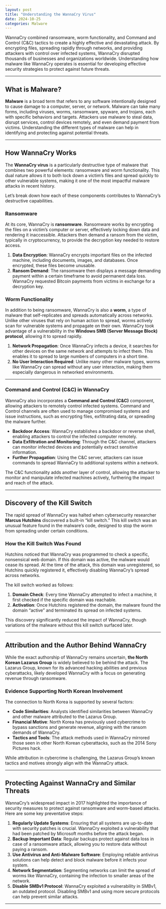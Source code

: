 ```yaml
---
layout: post
title: "Understanding the WannaCry Virus"
date: 2024-10-25
categories: Malware
---
```


WannaCry combined ransomware, worm functionality, and Command and Control (C&C) tactics to create a highly effective and devastating attack. By encrypting files, spreading rapidly through networks, and providing attackers with control over infected systems, WannaCry disrupted thousands of businesses and organizations worldwide. Understanding how malware like WannaCry operates is essential for developing effective security strategies to protect against future threats.

---

## What is Malware?

**Malware** is a broad term that refers to any software intentionally designed to cause damage to a computer, server, or network. Malware can take many forms, including viruses, worms, ransomware, spyware, and trojans, each with specific behaviors and targets. Attackers use malware to steal data, disrupt services, control devices remotely, and even demand payment from victims. Understanding the different types of malware can help in identifying and protecting against potential threats.

---

## How WannaCry Works

The **WannaCry virus** is a particularly destructive type of malware that combines two powerful elements: ransomware and worm functionality. This dual nature allows it to both lock down a victim’s files and spread quickly to other vulnerable systems, making it one of the most impactful malware attacks in recent history.

Let’s break down how each of these components contributes to WannaCry’s destructive capabilities.

### Ransomware

At its core, WannaCry is **ransomware**. Ransomware works by encrypting the files on a victim’s computer or server, effectively locking down data and rendering it inaccessible. Attackers then demand a ransom from the victim, typically in cryptocurrency, to provide the decryption key needed to restore access.

1. **Data Encryption**: WannaCry encrypts important files on the infected machine, including documents, images, and databases. Once encrypted, these files become unusable.
2. **Ransom Demand**: The ransomware then displays a message demanding payment within a certain timeframe to avoid permanent data loss. WannaCry requested Bitcoin payments from victims in exchange for a decryption key.

### Worm Functionality

In addition to being ransomware, WannaCry is also a **worm**, a type of malware that self-replicates and spreads automatically across networks. Unlike other viruses that rely on human action to spread, worms actively scan for vulnerable systems and propagate on their own. WannaCry took advantage of a vulnerability in the **Windows SMB (Server Message Block) protocol**, allowing it to spread rapidly.

1. **Network Propagation**: Once WannaCry infects a device, it searches for other devices on the same network and attempts to infect them. This enables it to spread to large numbers of computers in a short time.
2. **No User Interaction Required**: Unlike many other malware types, worms like WannaCry can spread without any user interaction, making them especially dangerous in networked environments.

---

### Command and Control (C&C) in WannaCry

WannaCry also incorporates a **Command and Control (C&C)** component, allowing attackers to remotely control infected systems. Command and Control channels are often used to manage compromised systems and issue instructions, such as encrypting files, exfiltrating data, or spreading the malware further.

- **Backdoor Access**: WannaCry establishes a backdoor or reverse shell, enabling attackers to control the infected computer remotely.
- **Data Exfiltration and Monitoring**: Through the C&C channel, attackers can monitor infected devices and potentially extract sensitive information.
- **Further Propagation**: Using the C&C server, attackers can issue commands to spread WannaCry to additional systems within a network.

The C&C functionality adds another layer of control, allowing the attacker to monitor and manipulate infected machines actively, furthering the impact and reach of the attack.

---

## Discovery of the Kill Switch

The rapid spread of WannaCry was halted when cybersecurity researcher **Marcus Hutchins** discovered a built-in “kill switch.” This kill switch was an unusual feature found in the malware’s code, designed to stop the worm from spreading under certain conditions.

### How the Kill Switch Was Found

Hutchins noticed that WannaCry was programmed to check a specific, nonsensical web domain. If this domain was active, the malware would cease its spread. At the time of the attack, this domain was unregistered, so Hutchins quickly registered it, effectively disabling WannaCry’s spread across networks.

The kill switch worked as follows:

1. **Domain Check**: Every time WannaCry attempted to infect a machine, it first checked if the specific domain was reachable.
2. **Activation**: Once Hutchins registered the domain, the malware found the domain “active” and terminated its spread on infected systems.

This discovery significantly reduced the impact of WannaCry, though variations of the malware without this kill switch surfaced later.

---

## Attribution and the Author Behind WannaCry

While the exact authorship of WannaCry remains uncertain, **the North Korean Lazarus Group** is widely believed to be behind the attack. The Lazarus Group, known for its advanced hacking abilities and previous cyberattacks, likely developed WannaCry with a focus on generating revenue through ransomware.

### Evidence Supporting North Korean Involvement

The connection to North Korea is supported by several factors:

- **Code Similarities**: Analysts identified similarities between WannaCry and other malware attributed to the Lazarus Group.
- **Financial Motive**: North Korea has previously used cybercrime to bypass sanctions and generate revenue, aligning with the ransom demands of WannaCry.
- **Tactics and Tools**: The attack methods used in WannaCry mirrored those seen in other North Korean cyberattacks, such as the 2014 Sony Pictures hack.

While attribution in cybercrime is challenging, the Lazarus Group’s known tactics and motives strongly align with the WannaCry attack.

---

## Protecting Against WannaCry and Similar Threats

WannaCry’s widespread impact in 2017 highlighted the importance of security measures to protect against ransomware and worm-based attacks. Here are some key preventative steps:

1. **Regularly Update Systems**: Ensuring that all systems are up-to-date with security patches is crucial. WannaCry exploited a vulnerability that had been patched by Microsoft months before the attack began.
2. **Backup Important Data**: Regular backups protect against data loss in case of a ransomware attack, allowing you to restore data without paying a ransom.
3. **Use Antivirus and Anti-Malware Software**: Employing reliable antivirus solutions can help detect and block malware before it infects your system.
4. **Network Segmentation**: Segmenting networks can limit the spread of worms like WannaCry, containing the infection to smaller areas of the network.
5. **Disable SMBv1 Protocol**: WannaCry exploited a vulnerability in SMBv1, an outdated protocol. Disabling SMBv1 and using more secure protocols can help prevent similar attacks.

---

